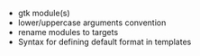 - gtk module(s)
- lower/uppercase arguments convention
- rename modules to targets
- Syntax for defining default format in templates
